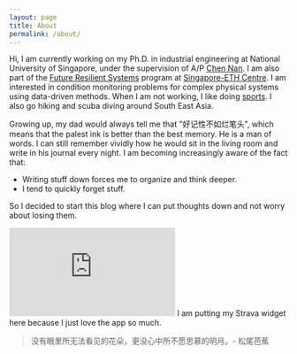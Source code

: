 ```yaml
---
layout: page
title: About
permalink: /about/
---
```


Hi, I am currently working on my Ph.D. in industrial engineering at National University of Singapore, under the supervision of A/P [Chen Nan](https://www.eng.nus.edu.sg/isem/staff/chen-nan/). I am also part of the [Future Resilient Systems](http://www.frs.ethz.ch) program at [Singapore-ETH Centre](https://sec.ethz.ch). I am interested in condition monitoring problems for complex physical systems using data-driven methods. When I am not working, I like doing [sports](https://www.strava.com/athletes/29332455/). I also go hiking and scuba diving around South East Asia. 

Growing up, my dad would always tell me that "好记性不如烂笔头", which means that the palest ink is better than the best memory. He is a man of words. I can still remember vividly how he would sit in the living room and write in his journal every night. I am becoming increasingly aware of the fact that:
- Writing stuff down forces me to organize and think deeper.
- I tend to quickly forget stuff.
<!-- - I am contributing freely to many UGC-platforms.  -->

So I decided to start this blog where I can put thoughts down and not worry about losing them. 

<iframe height='160' width='300' frameborder='0' allowtransparency='true' scrolling='no' src='https://www.strava.com/athletes/29332455/activity-summary/8841b89bede2bd28718dd61773fb925a901e35b2'></iframe>
I am putting my Strava widget here because I just love the app so much. 

> 没有眼里所无法看见的花朵，更没心中所不愿思慕的明月。\- 松尾芭蕉
